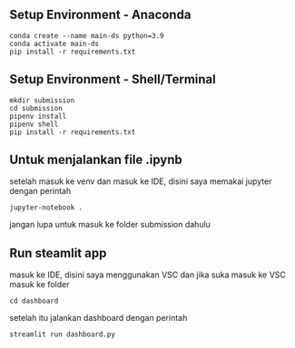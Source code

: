 ## Setup Environment - Anaconda
```
conda create --name main-ds python=3.9
conda activate main-ds
pip install -r requirements.txt
```

## Setup Environment - Shell/Terminal
```
mkdir submission
cd submission
pipenv install
pipenv shell
pip install -r requirements.txt
```
## Untuk menjalankan file .ipynb
setelah masuk ke venv dan masuk ke IDE, disini saya memakai jupyter dengan perintah 
```
jupyter-notebook .
```
jangan lupa untuk masuk ke folder submission dahulu

## Run steamlit app
masuk ke IDE, disini saya menggunakan VSC dan jika suka masuk ke VSC masuk ke  folder
```
cd dashboard
```

setelah itu jalankan dashboard dengan perintah
```
streamlit run dashboard.py
```
